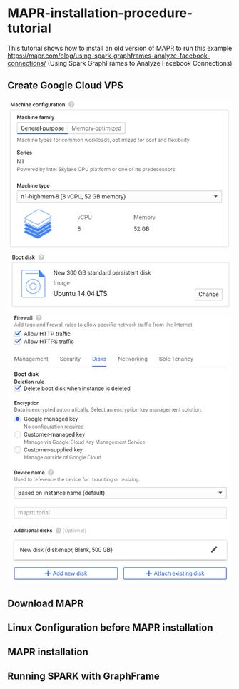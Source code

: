 # MAPR-installation-procedure-tutorial
This tutorial shows how to install an old version of MAPR to run this example https://mapr.com/blog/using-spark-graphframes-analyze-facebook-connections/    (Using Spark GraphFrames to Analyze Facebook Connections)

## Create Google Cloud VPS
<img src="images/01vps01.PNG"> 
<img src="images/01vps02.PNG"> 
<img src="images/01vps03.PNG"> 


## Download MAPR

## Linux Configuration before MAPR installation

## MAPR installation

## Running SPARK with GraphFrame
